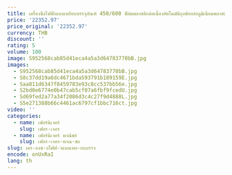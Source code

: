 ```yaml
---
title: เครื่องซีลไฟฟ้าแบบเหยียบบรรจุภัณฑ์ 450/600 ฟิล์มพลาสติกต่อเนื่องอัตโนมัติถุงฟอยล์อลูมิเนียมพลาสติกเครื่องซีลเชิงพาณิชย์
price: '22352.97'
price_original: '22352.97'
currency: THB
discount: ''
rating: 5
volume: 100
image: S952568cab85d41eca4a5a3d64783770bB.jpg
images:
  - S952568cab85d41eca4a5a3d64783770bB.jpg
  - S8c37dd19a6dc4671bda593791b189159E.jpg
  - Saa811d6347f8459783e93c8cc537bb56e.jpg
  - S2bd0e6774e0b47cab5cf07a6fbf9fcedU.jpg
  - Sd69fed2a77a34f2086d3c4c27f9d4888L.jpg
  - S5e271388b66c4461ac6797cf1bbc716ct.jpg
video: ''
categories:
  - name: เฟอร์นิเจอร์
    slug: เฟอร-เจอร
  - name: เฟอร์นิเจอร์ พาณิชย์
    slug: เฟอร-เจอร-พาณ-ชย
slug: เคร-องซ-ลไฟฟ-าแบบเหย-ยบบรรจ
encode: onUxRaI
lang: th
---
```

  
